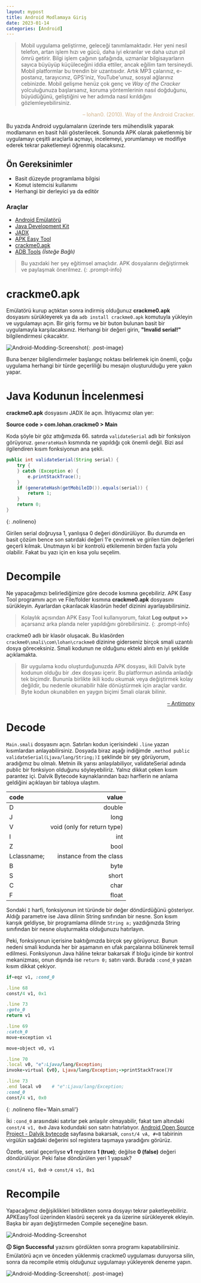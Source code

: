 ```yaml
---
layout: mypost
title: Android Modlamaya Giriş
date: 2023-01-14
categories: [Android]
---
```


> Mobil uygulama geliştirme, geleceği tanımlamaktadır. Her yeni nesil telefon, artan işlem hızı ve gücü, daha iyi ekranlar ve daha uzun pil ömrü getirir. Bilgi işlem çağının şafağında, uzmanlar bilgisayarların sayıca büyüyüp küçüleceğini iddia ettiler, ancak eğilim tam tersineydi. Mobil platformlar bu trendin bir uzantısıdır. Artık MP3 çalarınız, e-postanız, tarayıcınız, GPS'iniz, YouTube'unuz, sosyal ağlarınız cebinizde. Mobil gelişme henüz çok genç ve *Way of the Cracker* yolculuğunuza başlarsanız, koruma yöntemlerinin nasıl doğduğunu, büyüdüğünü, geliştiğini ve her adımda nasıl kırıldığını gözlemleyebilirsiniz.

<p align="right" style="color: tan;">– lohan0. (2010). Way of the Android Cracker.</p>

Bu yazıda Android uygulamaların üzerinde ters mühendislik yaparak modlamanın en basit hâli gösterilecek. Sonunda APK olarak paketlenmiş bir uygulamayı çeşitli araçlarla açmayı, incelemeyi, yorumlamayı ve modifiye ederek tekrar paketlemeyi öğrenmiş olacaksınız.

## Ön Gereksinimler
- Basit düzeyde programlama bilgisi
- Komut istemcisi kullanımı
- Herhangi bir derleyici ya da editör

### Araçlar
- [Android Emülatörü](https://developer.android.com/design-for-safety/privacy-sandbox/download#:~:text=In%20Android%20Studio%2C%20go%20to,appears%2C%20and%20select%20Create%20device.)
- [Java Development Kit](https://www.oracle.com/java/technologies/downloads/)
- [JADX](https://github.com/skylot/jadx)
- [APK Easy Tool](https://forum.xda-developers.com/t/discontinued-windows-apk-easy-tool-v1-60-2022-06-23.3333960/)
- [crackme0.apk](https://www.dropbox.com/s/fm7exio5fwmlrlz/crackme0.apk?dl=0)
- [ADB Tools](https://developer.android.com/studio/releases/platform-tools) *(İsteğe Bağlı)*

> Bu yazıdaki her şey eğitimsel amaçlıdır. APK dosyalarını değiştirmek ve paylaşmak önerilmez.
{: .prompt-info}

# crackme0.apk

Emülatörü kurup açtıktan sonra indirmiş olduğunuz **crackme0.apk** dosyasını sürükleyerek ya da `adb install crackme0.apk` komutuyla yükleyin ve uygulamayı açın. Bir giriş formu ve bir buton bulunan basit bir uygulamayla karşılacaksınız. Herhangi bir değeri girin, **"Invalid serial!"** bilgilendirmesi çıkacaktır. 

![Android-Modding-Screenshot](https://dl.dropbox.com/s/2ze9495c2di38l9/Screenshot_1677066964.png){: .post-image}

Buna benzer bilgilendirmeler başlangıç noktası belirlemek için önemli, çoğu uygulama herhangi bir türde geçerliliği bu mesajın oluşturulduğu yere yakın yapar.

# Java Kodunun İncelenmesi

**crackme0.apk** dosyasını JADX ile açın. İhtiyacımız olan yer:

**Source code > com.lohan.crackme0 > Main**

Koda şöyle bir göz attığımızda 66. satırda `validateSerial` adlı bir fonksiyon görüyoruz. `generateHash` kısmında ne yapıldığı çok önemli değil. Bizi asıl ilgilendiren kısım fonksiyonun ana şekli.

```java
public int validateSerial(String serial) {
    try {
    } catch (Exception e) {
        e.printStackTrace();
    }
    if (generateHash(getMobileID()).equals(serial)) {
        return 1;
    }
    return 0;
}
```
{: .nolineno}

Girilen serial doğruysa 1, yanlışsa 0 değeri döndürülüyor. Bu durumda en basit çözüm bence son satırdaki değeri 1'e çevirmek ve girilen tüm değerleri geçerli kılmak. Unutmayın ki bir kontrolü etkilemenin birden fazla yolu olabilir. Fakat bu yazı için en kısa yolu seçelim.

# Decompile

Ne yapacağımızı belirlediğimize göre decode kısmına geçebiliriz. APK Easy Tool programını açın ve File/folder kısmına **crackme0.apk** dosyasını sürükleyin. Ayarlardan çıkarılacak klasörün hedef dizinini ayarlayabilirsiniz.

> Kolaylık açısından APK Easy Tool kullanıyorum, fakat **Log output >>** açarsanız arka planda neler yapıldığını görebilirsiniz. 
{: .prompt-info}

crackme0 adlı bir klasör oluşacak. Bu klasörden `crackme0\smali\com\lohan\crackme0` dizinine giderseniz birçok smali uzantılı dosya göreceksiniz. Smali kodunun ne olduğunu ekteki alıntı en iyi şekilde açıklamakta.

> Bir uygulama kodu oluşturduğunuzda APK dosyası, ikili Dalvik byte kodunun olduğu bir .dex dosyası içerir. Bu platformun aslında anladığı tek biçimdir. Bununla birlikte ikili kodu okumak veya değiştirmek kolay değildir, bu nedenle okunabilir hâle dönüştürmek için araçlar vardır. Byte kodun okunabilen en yaygın biçimi Smali olarak bilinir.

<p align="right"><a href="https://stackoverflow.com/a/30837786">– Antimony</a></p>

# Decode

`Main.smali` dosyasını açın. Satırları kodun içerisindeki `.line` yazan kısımlardan anlayabilirsiniz. Dosyada biraz aşağı indiğimde `.method public validateSerial(Ljava/lang/String;)I` şeklinde bir şey görüyorum, aradığımız bu olmalı. Metnin ilk yarısı anlaşılabiliyor, validateSerial adında public bir fonksiyon olduğunu söyleyebiliriz. Yalnız dikkat çeken kısım parantez içi. Dalvik Bytecode kaynaklarından bazı harflerin ne anlama geldiğini açıklayan bir tabloya ulaştım.

| code | value
| :-- | ----: |
| D | double
| J | long
| V | void (only for return type)
| I | int 
| Z | bool
| Lclassname; | instance from the class
| B | byte
| S | short
| C | char
| F | float

Sondaki `I` harfi, fonksiyonun int türünde bir değer döndürdüğünü gösteriyor. Aldığı parametre ise Java dilinin String sınıfından bir nesne. Son kısım karışık geldiyse, bir programlama dilinde `String a;` yazdığınızda String sınıfından bir nesne oluşturmakta olduğunuzu hatırlayın.

Peki, fonksiyonun içerisine baktığımızda birçok şey görüyoruz. Bunun nedeni smali kodunda her bir aşamanın en ufak parçalarına bölünerek temsil edilmesi. Fonksiyonun Java hâline tekrar bakarsak if bloğu içinde bir kontrol mekanizması, onun dışında ise `return 0;` satırı vardı. Burada `:cond_0` yazan kısım dikkat çekiyor. 

```ruby
if-eqz v1, :cond_0

.line 68
const/4 v1, 0x1

.line 73
:goto_0
return v1

.line 69
:catch_0
move-exception v1

move-object v0, v1

.line 70
.local v0, "e":Ljava/lang/Exception;
invoke-virtual {v0}, Ljava/lang/Exception;->printStackTrace()V

.line 73
.end local v0    # "e":Ljava/lang/Exception;
:cond_0
const/4 v1, 0x0
```
{: .nolineno file='Main.smali'}

İki `:cond_0` arasındaki satırlar pek anlaşılır olmayabilir, fakat tam altındaki `const/4 v1, 0x0` Java kodundaki son satırı hatırlatıyor. [Android Open Source Project - Dalvik bytecode](https://source.android.com/docs/core/runtime/dalvik-bytecode) sayfasına bakarsak, `const/4 vA, #+B` tabirinin virgülün sağdaki değerini sol registera taşımaya yaradığını görürüz. 

Özetle, serial geçerliyse **v1** registera **1 (true)**; değilse **0 (false)** değeri döndürülüyor. Peki false döndürülen yeri 1 yapsak? 

`const/4 v1, 0x0` → `const/4 v1, 0x1`

# Recompile

Yapacağımız değişiklikleri bitirdikten sonra dosyayı tekrar paketleyebiliriz. APKEasyTool üzerinden klasörü seçerek ya da üzerine sürükleyerek ekleyin. Başka bir ayarı değiştirmeden Compile seçeneğine basın. 

![Android-Modding-Screenshot](https://dl.dropbox.com/s/7prw488qfrmv9tj/sign.jpg)

**🛈 Sign Successful** yazısını gördükten sonra programı kapatabilirsiniz. Emülatörü açın ve önceden yüklenmiş crackme0 uygulaması duruyorsa silin, sonra da recompile etmiş olduğunuz uygulamayı yükleyerek deneme yapın.

![Android-Modding-Screenshot](https://dl.dropbox.com/s/p3bbvpaair9hwl3/Screenshot_1678188628.jpg){: .post-image}